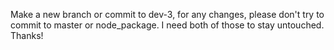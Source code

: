Make a new branch or commit to dev-3, for any changes, please don't try to commit to master or node_package.  I need both of those to stay untouched.  Thanks!
